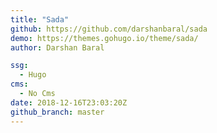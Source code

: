 ```yaml
---
title: "Sada"
github: https://github.com/darshanbaral/sada
demo: https://themes.gohugo.io/theme/sada/
author: Darshan Baral

ssg:
  - Hugo
cms:
  - No Cms
date: 2018-12-16T23:03:20Z
github_branch: master
---
```

